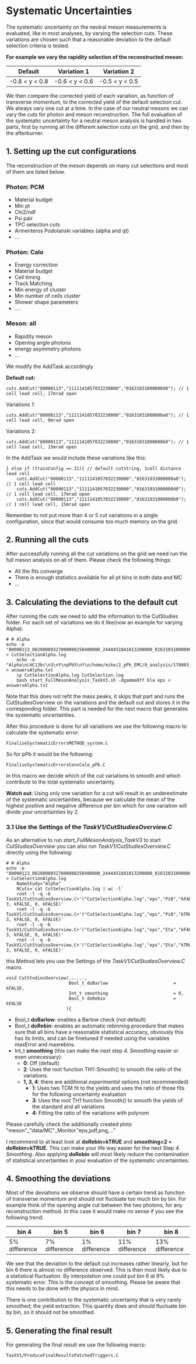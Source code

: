 # Systematic Uncertainties

The systematic uncertainty on the neutral meson measurements is evaluated, like in most analyses, by varying the selection cuts. These variations are chosen such that a reasonable deviation to the default selection criteria is tested.

**For example we vary the rapidity selection of the reconstructed meson:**

| Default        | Variation 1    | Variation 2    |
| -------------- | -------------- | -------------- |
| -0.8 < y < 0.8 | -0.6 < y < 0.6 | -0.5 < y < 0.5 |

We then compare the corrected yield of each variation, as function of transverse momentum, to the corrected yield of the default selection cut. We always vary one cut at a time. In the case of our neutral mesons we can vary the cuts for photon and meson reconstruction. The full evaluation of the systematic uncertainty for a neutral meson analysis is handled in two parts, first by running all the different selection cuts on the grid, and then by the afterburner.

## 1. Setting up the cut configurations

The reconstruction of the meson depends on many cut selections and most of them are listed below.

### Photon: PCM

* Material budget
* Min pt
* Chi2/ndf
* Psi pair
* TPC selection cuts
* Armenteros Podolanski variables (alpha and qt)
* ...

### Photon: Calo

* Energy correction
* Material budget
* Cell timing
* Track Matching
* Min energy of cluster
* Min number of cells cluster
* Shower shape parameters
* ....

### Meson: all

* Rapidity meson
* Opening angle photons
* energy asymmetry photons
* ...

We modify the AddTask accordingly

**Default cut:**

```
cuts.AddCut("80000113","1111141057032230000","01631031000000d0"); // 1 cell lead cell, 17mrad open
```

Variations 1:

```
cuts.AddCut("80000113","1111141057032230000","01631031000000a0"); // 1 cell lead cell, 0mrad open
```

Variations 2:

```
cuts.AddCut("80000113","1111141057032230000","01631031000000b0"); // 1 cell lead cell, 15mrad open
```

In the AddTask we would include these variations like this:

```
} else if (trainConfig == 21){ // default cutstring, 1cell distance lead cell
    cuts.AddCut("80000113","1111141057032230000","01631031000000a0"); // 1 cell lead cell
    cuts.AddCut("80000113","1111141057032230000","01631031000000d0"); // 1 cell lead cell, 17mrad open
    cuts.AddCut("80000113","1111141057032230000","01631031000000b0"); // 1 cell lead cell, 15mrad open
```

Remember to not put more than 4 or 5 cut variations in a single configuration, since that would consume too much memory on the grid.

## 2. Running all the cuts

After successfully running all the cut variations on the grid we need run the full meson analysis on all of them. Please check the following things:

* All the fits converge
* There is enough statistics available for all pt bins in both data and MC
* ...

## 3. Calculating the deviations to the default cut

After running the cuts we need to add the information to the CutStudies folder. For each set of variations we do it like(now an example for varying Alpha):

```
# # Alpha
echo -e "80000113_00200009327000008250400000_2444451041013200000_0163103100000010\n80000113_00200009327000008250400000_2444451041013200000_0163105100000010\n80000113_00200009327000008250400000_2444451041013200000_0163106100000010" > CutSelectionAlpha.log
    echo -e "Alpha\nLHC13bc\n3\nY\npPb5\nY\n/home/mike/2_pPb_EMC/0_analysis/170803_final_EMC/CocktailEMC_4Mio.root\n0.80\nN\nY\nY" > answersAlpha.txt
    cp CutSelectionAlpha.log CutSelection.log
    bash start_FullMesonAnalysis_TaskV3.sh -dgammaOff bla eps < answersAlpha.txt
```

Note that this does not refit the mass peaks, it skips that part and runs the CutStudiesOverview on the variations and the default cut and stores it in the corresponding folder. This part is needed for the next macro that generates the systematic uncertainties.

After this procedure is done for all variations we use the following macro to calculate the systematic error:

```
FinaliseSystematicErrorsMETHOD_system.C
```

So for pPb it would be the following:

```
FinaliseSystematicErrorsConvCalo_pPb.C
```

In this macro we decide which of the cut variations to smooth and which contribute to the total systematic uncertainty.

**Watch out**: Using only one variation for a cut will result in an underestimate of the systematic uncertainties, because we calculate the mean of the highest positive and negative difference per bin which for one variation will divide your uncertainties by 2.

### 3.1 Use the Settings of the _TaskV1/CutStudiesOverview.C_

As an alternative to run _start\_FullMesonAnalysis\_TaskV3_ to start _CutStudiesOverview_ you can also run _TaskV1/CutStudiesOverview.C_ directly using the following:

```
# # Alpha
echo -e "80000113_00200009327000008250400000_2444451041013200000_0163103100000010\n80000113_00200009327000008250400000_2444451041013200000_0163105100000010\n80000113_00200009327000008250400000_2444451041013200000_0163106100000010" > CutSelectionAlpha.log
    NameStudy="Alpha"
    NCuts=`cat CutSelectionAlpha.log | wc -l`
    root -l -q -b TaskV1/CutStudiesOverview.C+'("CutSelectionAlpha.log","eps","Pi0","kFALSE","","2_pPb_EMC","'$NameStudy'",'$NCuts',0,"","LHC13bc", 3, kFALSE, 0, kFALSE)'
    root -l -q -b TaskV1/CutStudiesOverview.C+'("CutSelectionAlpha.log","eps","Pi0","kTRUE","","2_pPb_EMC","'$NameStudy'",'$NCuts',0,"","LHC13bc", 3, kFALSE, 0, kFALSE)'
    root -l -q -b TaskV1/CutStudiesOverview.C+'("CutSelectionAlpha.log","eps","Eta","kFALSE","","2_pPb_EMC","'$NameStudy'",'$NCuts',0,"","LHC13bc", 3, kFALSE, 0, kFALSE)'
    root -l -q -b TaskV1/CutStudiesOverview.C+'("CutSelectionAlpha.log","eps","Eta","kTRUE","","2_pPb_EMC","'$NameStudy'",'$NCuts',0,"","LHC13bc", 3, kFALSE, 0, kFALSE)'
```

this Method lets you use the Settings of the _TaskV1/CutStudiesOverview.C_ macro.

```
void CutStudiesOverview(......,
                        Bool_t doBarlow                         = kFALSE,
                        Int_t smoothing                         = 0,
                        Bool_t doRebin                          = kFALSE
                       ){
```

* Bool\_t **doBarlow**: enables a Barlow check (not default)
* Bool\_t **doRebin**: enables an automatic rebinning procedure that makes sure that all bins have a reasonable statistical accuracy, obviously this has its limits, and can be finetuned if needed using the variables maxError and maxrebins.
* Int\_t **smoothing** (this can make the next step _4. Smoothing_ easier or even unnecessary):
  * **0**: Off (default)
  * **2**: Uses the root function TH1::Smooth() to smooth the ratio of the variations.
  * **1, 3, 4**: there are additional _experimental_ options (not recommended)
    * **1**: Uses two TCM fit to the yields and uses the ratio of those fits for the following uncertainty evaluation
    * **3**: Uses the root TH1 function Smooth() to smooth the yields of the standard and all variations
    * **4**: Fitting the ratio of the variations with polynom

Please carefully check the additionally created plots "meson"\_"data/MC"\_Monitor."eps,pdf,png,..."

I recommend to at least look at **doRebin=kTRUE** and **smoothing=2 + doRebin=kTRUE**. This can make your life way easier for the next Step _4. Smoothing_. Also applying **doRebin** will most likely reduce the contamination of statistical uncertainties in your evaluation of the systematic uncertainties.

## 4. Smoothing the deviations

Most of the deviations we observe should have a certain trend as function of transverse momentum and should not fluctuate too much bin by bin. For example think of the opening angle cut between the two photons, for any reconstruction method. In this case it would make no sense if you see the following trend:

| bin 4         | bin 5         | bin 6         | bin 7          | bin 8          |
| ------------- | ------------- | ------------- | -------------- | -------------- |
| 5% difference | 7% difference | 1% difference | 11% difference | 13% difference |

We see that the deviation to the default cut increases rather linearly, but for bin 6 there is almost no difference observed. This is then most likely due to a statistical fluctuation. By interpolation one could put bin 6 at 9% systematic error. This is the concept of smoothing. Please be aware that this needs to be done with the physics in mind.

There is one contribution to the systematic uncertainty that is very rarely smoothed; the yield extraction. This quantity does and should fluctuate bin by bin, so it should not be smoothed.

## 5. Generating the final result

For generating the final result we use the following macro:

```
TaskV1/ProduceFinalResultsPatchedTriggers.C
```
